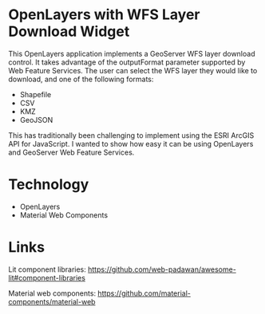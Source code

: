 # OpenLayers with WFS Layer Download Widget

This OpenLayers application implements a GeoServer WFS layer download control. It takes advantage of the outputFormat parameter supported by Web Feature Services. The user can select the WFS layer they would like to download, and one of the following formats:

- Shapefile
- CSV
- KMZ
- GeoJSON

This has traditionally been challenging to implement using the ESRI ArcGIS API for JavaScript. I wanted to show how easy it can be using OpenLayers and GeoServer Web Feature Services.

# Technology

- OpenLayers
- Material Web Components

# Links

Lit component libraries: https://github.com/web-padawan/awesome-lit#component-libraries

Material web components: https://github.com/material-components/material-web
